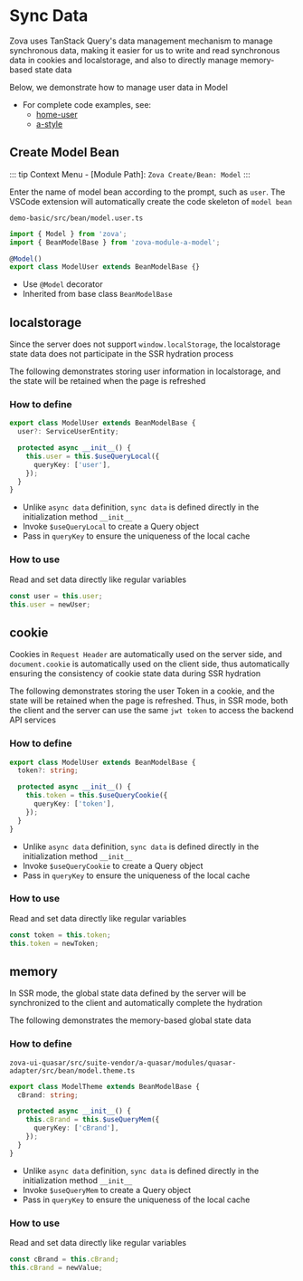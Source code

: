 # Sync Data

Zova uses TanStack Query's data management mechanism to manage synchronous data, making it easier for us to write and read synchronous data in cookies and localstorage, and also to directly manage memory-based state data

Below, we demonstrate how to manage user data in Model

- For complete code examples, see:
  - [home-user](https://github.com/cabloy/zova/blob/main/zova-dev/src/suite/a-home/modules/home-user/src/bean/model.user.ts)
  - [a-style](https://github.com/cabloy/zova/blob/main/zova-dev/src/suite-vendor/a-core/modules/a-style/src/bean/bean.theme.ts)

## Create Model Bean

::: tip
Context Menu - [Module Path]: `Zova Create/Bean: Model`
:::

Enter the name of model bean according to the prompt, such as `user`. The VSCode extension will automatically create the code skeleton of `model bean`

`demo-basic/src/bean/model.user.ts`

```typescript
import { Model } from 'zova';
import { BeanModelBase } from 'zova-module-a-model';

@Model()
export class ModelUser extends BeanModelBase {}
```

- Use `@Model` decorator
- Inherited from base class `BeanModelBase`

## localstorage

Since the server does not support `window.localStorage`, the localstorage state data does not participate in the SSR hydration process

The following demonstrates storing user information in localstorage, and the state will be retained when the page is refreshed

### How to define

```typescript
export class ModelUser extends BeanModelBase {
  user?: ServiceUserEntity;

  protected async __init__() {
    this.user = this.$useQueryLocal({
      queryKey: ['user'],
    });
  }
}
```

- Unlike `async data` definition, `sync data` is defined directly in the initialization method `__init__`
- Invoke `$useQueryLocal` to create a Query object
- Pass in `queryKey` to ensure the uniqueness of the local cache

### How to use

Read and set data directly like regular variables

```typescript
const user = this.user;
this.user = newUser;
```

## cookie

Cookies in `Request Header` are automatically used on the server side, and `document.cookie` is automatically used on the client side, thus automatically ensuring the consistency of cookie state data during SSR hydration

The following demonstrates storing the user Token in a cookie, and the state will be retained when the page is refreshed. Thus, in SSR mode, both the client and the server can use the same `jwt token` to access the backend API services

### How to define

```typescript
export class ModelUser extends BeanModelBase {
  token?: string;

  protected async __init__() {
    this.token = this.$useQueryCookie({
      queryKey: ['token'],
    });
  }
}
```

- Unlike `async data` definition, `sync data` is defined directly in the initialization method `__init__`
- Invoke `$useQueryCookie` to create a Query object
- Pass in `queryKey` to ensure the uniqueness of the local cache

### How to use

Read and set data directly like regular variables

```typescript
const token = this.token;
this.token = newToken;
```

## memory

In SSR mode, the global state data defined by the server will be synchronized to the client and automatically complete the hydration

The following demonstrates the memory-based global state data

### How to define

`zova-ui-quasar/src/suite-vendor/a-quasar/modules/quasar-adapter/src/bean/model.theme.ts`

```typescript
export class ModelTheme extends BeanModelBase {
  cBrand: string;

  protected async __init__() {
    this.cBrand = this.$useQueryMem({
      queryKey: ['cBrand'],
    });
  }
}
```

- Unlike `async data` definition, `sync data` is defined directly in the initialization method `__init__`
- Invoke `$useQueryMem` to create a Query object
- Pass in `queryKey` to ensure the uniqueness of the local cache

### How to use

Read and set data directly like regular variables

```typescript
const cBrand = this.cBrand;
this.cBrand = newValue;
```
